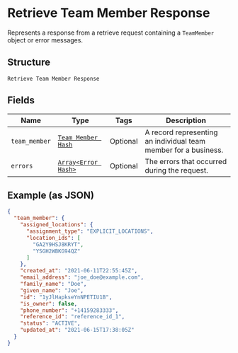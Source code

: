 
# Retrieve Team Member Response

Represents a response from a retrieve request containing a `TeamMember` object or error messages.

## Structure

`Retrieve Team Member Response`

## Fields

| Name | Type | Tags | Description |
|  --- | --- | --- | --- |
| `team_member` | [`Team Member Hash`](../../doc/models/team-member.md) | Optional | A record representing an individual team member for a business. |
| `errors` | [`Array<Error Hash>`](../../doc/models/error.md) | Optional | The errors that occurred during the request. |

## Example (as JSON)

```json
{
  "team_member": {
    "assigned_locations": {
      "assignment_type": "EXPLICIT_LOCATIONS",
      "location_ids": [
        "GA2Y9HSJ8KRYT",
        "YSGH2WBKG94QZ"
      ]
    },
    "created_at": "2021-06-11T22:55:45Z",
    "email_address": "joe_doe@example.com",
    "family_name": "Doe",
    "given_name": "Joe",
    "id": "1yJlHapkseYnNPETIU1B",
    "is_owner": false,
    "phone_number": "+14159283333",
    "reference_id": "reference_id_1",
    "status": "ACTIVE",
    "updated_at": "2021-06-15T17:38:05Z"
  }
}
```

